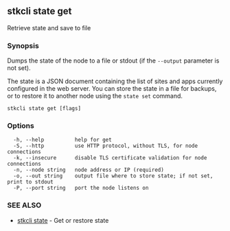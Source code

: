 ## stkcli state get

Retrieve state and save to file

### Synopsis

Dumps the state of the node to a file or stdout (if the `--output` parameter is not set).

The state is a JSON document containing the list of sites and apps currently configured in the web server. You can store the state in a file for backups, or to restore it to another node using the `state set` command.


```
stkcli state get [flags]
```

### Options

```
  -h, --help          help for get
  -S, --http          use HTTP protocol, without TLS, for node connections
  -k, --insecure      disable TLS certificate validation for node connections
  -n, --node string   node address or IP (required)
  -o, --out string    output file where to store state; if not set, print to stdout
  -P, --port string   port the node listens on
```

### SEE ALSO

* [stkcli state](stkcli_state.md)	 - Get or restore state

